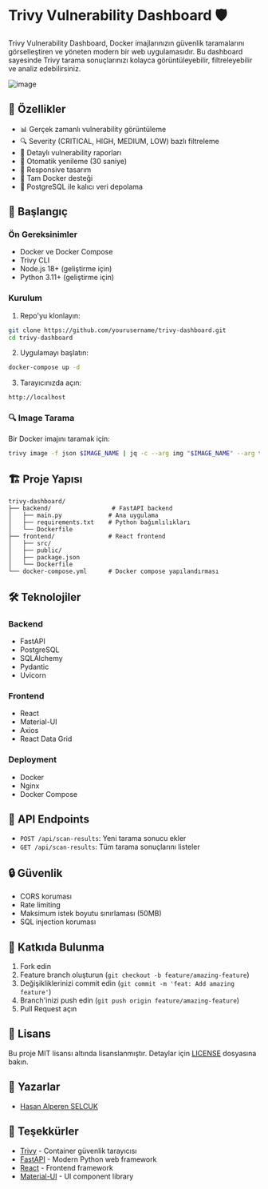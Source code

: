 # Trivy Vulnerability Dashboard 🛡️

Trivy Vulnerability Dashboard, Docker imajlarınızın güvenlik taramalarını görselleştiren ve yöneten modern bir web uygulamasıdır. Bu dashboard sayesinde Trivy tarama sonuçlarınızı kolayca görüntüleyebilir, filtreleyebilir ve analiz edebilirsiniz.

![image](https://github.com/user-attachments/assets/812369ea-bc90-4e10-95ea-552beda443f7)


## 🌟 Özellikler

- 📊 Gerçek zamanlı vulnerability görüntüleme
- 🔍 Severity (CRITICAL, HIGH, MEDIUM, LOW) bazlı filtreleme
- 📝 Detaylı vulnerability raporları
- 🔄 Otomatik yenileme (30 saniye)
- 📱 Responsive tasarım
- 🐳 Tam Docker desteği
- 💾 PostgreSQL ile kalıcı veri depolama

## 🚀 Başlangıç

### Ön Gereksinimler

- Docker ve Docker Compose
- Trivy CLI
- Node.js 18+ (geliştirme için)
- Python 3.11+ (geliştirme için)

### Kurulum

1. Repo'yu klonlayın:
```bash
git clone https://github.com/yourusername/trivy-dashboard.git
cd trivy-dashboard
```

2. Uygulamayı başlatın:
```bash
docker-compose up -d
```

3. Tarayıcınızda açın:
```
http://localhost
```

### 🔍 Image Tarama

Bir Docker imajını taramak için:

```bash
trivy image -f json $IMAGE_NAME | jq -c --arg img "$IMAGE_NAME" --arg time "$(date -u +"%Y-%m-%dT%H:%M:%SZ")" '{image_name: $img, scan_time: $time, vulnerabilities: [.Results[] | select(.Vulnerabilities != null) | .Vulnerabilities[]] | unique}' | curl -X POST -H "Content-Type: application/json" -d @- http://localhost:8000/api/scan-results
```

## 🏗️ Proje Yapısı

```
trivy-dashboard/
├── backend/                 # FastAPI backend
│   ├── main.py             # Ana uygulama
│   ├── requirements.txt    # Python bağımlılıkları
│   └── Dockerfile         
├── frontend/               # React frontend
│   ├── src/               
│   ├── public/            
│   ├── package.json       
│   └── Dockerfile        
└── docker-compose.yml      # Docker compose yapılandırması
```

## 🛠️ Teknolojiler

### Backend
- FastAPI
- PostgreSQL
- SQLAlchemy
- Pydantic
- Uvicorn

### Frontend
- React
- Material-UI
- Axios
- React Data Grid

### Deployment
- Docker
- Nginx
- Docker Compose

## 📝 API Endpoints

- `POST /api/scan-results`: Yeni tarama sonucu ekler
- `GET /api/scan-results`: Tüm tarama sonuçlarını listeler

## 🔒 Güvenlik

- CORS koruması
- Rate limiting
- Maksimum istek boyutu sınırlaması (50MB)
- SQL injection koruması

## 🤝 Katkıda Bulunma

1. Fork edin
2. Feature branch oluşturun (`git checkout -b feature/amazing-feature`)
3. Değişikliklerinizi commit edin (`git commit -m 'feat: Add amazing feature'`)
4. Branch'inizi push edin (`git push origin feature/amazing-feature`)
5. Pull Request açın

## 📄 Lisans

Bu proje MIT lisansı altında lisanslanmıştır. Detaylar için [LICENSE](LICENSE) dosyasına bakın.

## 👥 Yazarlar

- [Hasan Alperen SELCUK](https://github.com/alperen-selcuk)

## 🙏 Teşekkürler

- [Trivy](https://github.com/aquasecurity/trivy) - Container güvenlik tarayıcısı
- [FastAPI](https://fastapi.tiangolo.com/) - Modern Python web framework
- [React](https://reactjs.org/) - Frontend framework
- [Material-UI](https://mui.com/) - UI component library
